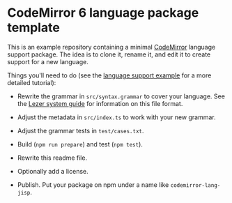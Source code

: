 # CodeMirror 6 language package template

This is an example repository containing a minimal [CodeMirror](https://codemirror.net/6/) language support package. The idea is to clone it, rename it, and edit it to create support for a new language.

Things you'll need to do (see the [language support example](https://codemirror.net/6/examples/lang-package/) for a more detailed tutorial):


 * Rewrite the grammar in `src/syntax.grammar` to cover your language. See the [Lezer system guide](https://lezer.codemirror.net/docs/guide/#writing-a-grammar) for information on this file format.

 * Adjust the metadata in `src/index.ts` to work with your new grammar.

 * Adjust the grammar tests in `test/cases.txt`.

 * Build (`npm run prepare`) and test (`npm test`).

 * Rewrite this readme file.

 * Optionally add a license.

 * Publish. Put your package on npm under a name like `codemirror-lang-jisp`.
